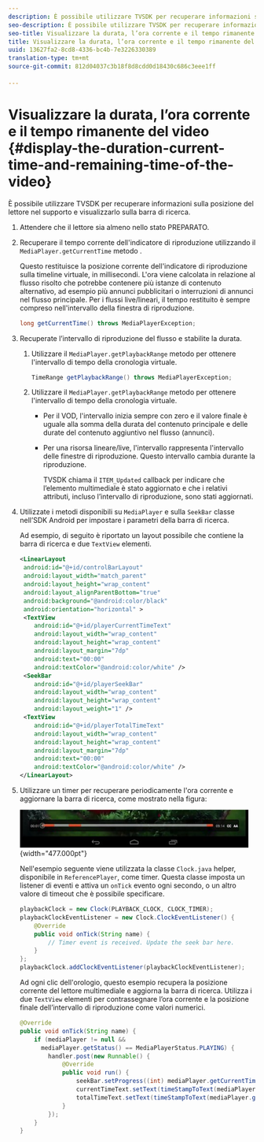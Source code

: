 ```yaml
---
description: È possibile utilizzare TVSDK per recuperare informazioni sulla posizione del lettore nel supporto e visualizzarlo sulla barra di ricerca.
seo-description: È possibile utilizzare TVSDK per recuperare informazioni sulla posizione del lettore nel supporto e visualizzarlo sulla barra di ricerca.
seo-title: Visualizzare la durata, l’ora corrente e il tempo rimanente del video
title: Visualizzare la durata, l’ora corrente e il tempo rimanente del video
uuid: 13627fa2-8cd8-4336-bc4b-7e3226330389
translation-type: tm+mt
source-git-commit: 812d04037c3b18f8d8cdd0d18430c686c3eee1ff

---
```



# Visualizzare la durata, l’ora corrente e il tempo rimanente del video {#display-the-duration-current-time-and-remaining-time-of-the-video}

È possibile utilizzare TVSDK per recuperare informazioni sulla posizione del lettore nel supporto e visualizzarlo sulla barra di ricerca.

1. Attendere che il lettore sia almeno nello stato PREPARATO.
1. Recuperare il tempo corrente dell&#39;indicatore di riproduzione utilizzando il `MediaPlayer.getCurrentTime` metodo .

   Questo restituisce la posizione corrente dell&#39;indicatore di riproduzione sulla timeline virtuale, in millisecondi. L&#39;ora viene calcolata in relazione al flusso risolto che potrebbe contenere più istanze di contenuto alternativo, ad esempio più annunci pubblicitari o interruzioni di annunci nel flusso principale. Per i flussi live/lineari, il tempo restituito è sempre compreso nell&#39;intervallo della finestra di riproduzione.

   ```java
   long getCurrentTime() throws MediaPlayerException;
   ```

1. Recuperate l’intervallo di riproduzione del flusso e stabilite la durata.
   1. Utilizzare il `MediaPlayer.getPlaybackRange` metodo per ottenere l&#39;intervallo di tempo della cronologia virtuale.

      ```java
      TimeRange getPlaybackRange() throws MediaPlayerException;
      ```

   1. Utilizzare il `MediaPlayer.getPlaybackRange` metodo per ottenere l&#39;intervallo di tempo della cronologia virtuale.

      * Per il VOD, l&#39;intervallo inizia sempre con zero e il valore finale è uguale alla somma della durata del contenuto principale e delle durate del contenuto aggiuntivo nel flusso (annunci).
      * Per una risorsa lineare/live, l&#39;intervallo rappresenta l&#39;intervallo delle finestre di riproduzione. Questo intervallo cambia durante la riproduzione.

         TVSDK chiama il `ITEM_Updated` callback per indicare che l’elemento multimediale è stato aggiornato e che i relativi attributi, incluso l’intervallo di riproduzione, sono stati aggiornati.

1. Utilizzate i metodi disponibili su `MediaPlayer` e sulla `SeekBar` classe nell’SDK Android per impostare i parametri della barra di ricerca.

   Ad esempio, di seguito è riportato un layout possibile che contiene la barra di ricerca e due `TextView` elementi.

   ```xml
   <LinearLayout 
    android:id="@+id/controlBarLayout" 
    android:layout_width="match_parent" 
    android:layout_height="wrap_content" 
    android:layout_alignParentBottom="true" 
    android:background="@android:color/black" 
    android:orientation="horizontal" > 
    <TextView 
       android:id="@+id/playerCurrentTimeText" 
       android:layout_width="wrap_content" 
       android:layout_height="wrap_content" 
       android:layout_margin="7dp" 
       android:text="00:00" 
       android:textColor="@android:color/white" /> 
    <SeekBar 
       android:id="@+id/playerSeekBar" 
       android:layout_width="wrap_content" 
       android:layout_height="wrap_content" 
       android:layout_weight="1" /> 
    <TextView 
       android:id="@+id/playerTotalTimeText" 
       android:layout_width="wrap_content" 
       android:layout_height="wrap_content" 
       android:layout_margin="7dp" 
       android:text="00:00" 
       android:textColor="@android:color/white" /> 
   </LinearLayout>
   ```

1. Utilizzare un timer per recuperare periodicamente l&#39;ora corrente e aggiornare la barra di ricerca, come mostrato nella figura:

   <!--<a id="fig_689CEDDD02094C0C8E91C5195F8EAD3F"></a>-->

   ![](assets/seek-bar.jpg){width=&quot;477.000pt&quot;}

   Nell&#39;esempio seguente viene utilizzata la classe `Clock.java` helper, disponibile in `ReferencePlayer`, come timer. Questa classe imposta un listener di eventi e attiva un `onTick` evento ogni secondo, o un altro valore di timeout che è possibile specificare.

   ```java
   playbackClock = new Clock(PLAYBACK_CLOCK, CLOCK_TIMER); 
   playbackClockEventListener = new Clock.ClockEventListener() { 
       @Override 
       public void onTick(String name) { 
           // Timer event is received. Update the seek bar here. 
       } 
   }; 
   playbackClock.addClockEventListener(playbackClockEventListener);
   ```

   Ad ogni clic dell&#39;orologio, questo esempio recupera la posizione corrente del lettore multimediale e aggiorna la barra di ricerca. Utilizza i due `TextView` elementi per contrassegnare l’ora corrente e la posizione finale dell’intervallo di riproduzione come valori numerici.

   ```java
   @Override 
   public void onTick(String name) { 
       if (mediaPlayer != null &&  
         mediaPlayer.getStatus() == MediaPlayerStatus.PLAYING) { 
           handler.post(new Runnable() { 
               @Override 
               public void run() { 
                   seekBar.setProgress((int) mediaPlayer.getCurrentTime()); 
                   currentTimeText.setText(timeStampToText(mediaPlayer.getCurrentTime())); 
                   totalTimeText.setText(timeStampToText(mediaPlayer.getPlaybackRange().getEnd())); 
               } 
           }); 
       } 
   } 
   ```

